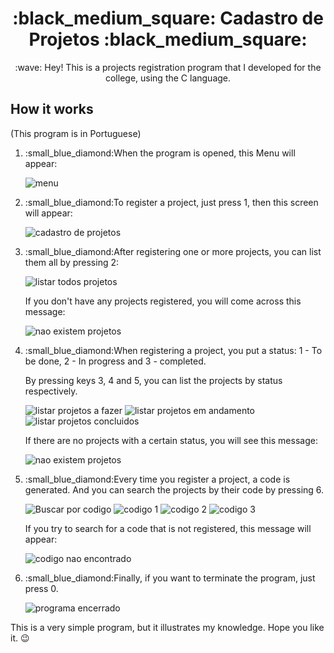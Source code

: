 <h1 align="center"> :black_medium_square: Cadastro de Projetos :black_medium_square: </h1>

<p align="center"> :wave: Hey! This is a projects registration program that I developed for the college, using the C language.</p>

## How it works
(This program is in Portuguese)

<ol>

<li>
<p>:small_blue_diamond:When the program is opened, this Menu will appear:</p>
<img alt="menu" title="#Menu" src="./screenshots/menu.png" />
</li>

<li>
<p>:small_blue_diamond:To register a project, just press 1, then this screen will appear:</p>
<img alt="cadastro de projetos" title="#Cadastro de Projetos" src="./screenshots/cadastro.png" />
</li>

<li>
<p>:small_blue_diamond:After registering one or more projects, you can list them all by pressing 2:</p>
<img alt="listar todos projetos" title="#Listar todos os Projetos" src="./screenshots/listar_todos.png" />
<p>If you don't have any projects registered, you will come across this message:</p>
<img alt="nao existem projetos" title="#Lista de Projetos vazia" src="./screenshots/listar_todos_vazio.png" />
</li>

<li>
<p>:small_blue_diamond:When registering a project, you put a status: 1 - To be done, 2 - In progress and 3 - completed.</p>
<p>By pressing keys 3, 4 and 5, you can list the projects by status respectively. </p>

<img alt="listar projetos a fazer" title="#Listar projetos A Fazer" src="./screenshots/listar_a_fazer.png" />
<img alt="listar projetos em andamento" title="#Listar projetos Em Andamento" src="./screenshots/listar_em_andamento.png" />
<img alt="listar projetos concluidos" title="#Listar projetos Concluídos" src="./screenshots/listar_concluidos.png" />

<p>If there are no projects with a certain status, you will see this message:</p>
<img alt="nao existem projetos" title="#Lista de Projetos vazia" src="./screenshots/nao_existem_projetos_com_esse_status.png" />
</li>


<li>
<p>:small_blue_diamond:Every time you register a project, a code is generated. And you can search the projects by their code by pressing 6.</p>
<img alt="Buscar por codigo" title="#Buscar por Código" src="./screenshots/buscar_codigo.png" />
<img alt="codigo 1" title="#Código 1" src="./screenshots/codigo1.png" />
<img alt="codigo 2" title="#Código 2" src="./screenshots/codigo2.png" />
<img alt="codigo 3" title="#Código 3" src="./screenshots/codigo3.png" />

<p>If you try to search for a code that is not registered, this message will appear:</p>
<img alt="codigo nao encontrado" title="#Codigo não encontrado" src="./screenshots/codigo4_nao_encontrado.png" />
</li>

<li>
<p>:small_blue_diamond:Finally, if you want to terminate the program, just press 0.</p>
<img alt="programa encerrado" title="#programa encerrado" src="./screenshots/programa_encerrado.png" />
</li>

</ol>

<p>This is a very simple program, but it illustrates my knowledge. Hope you like it. 😉</p>



